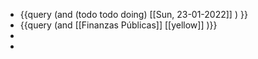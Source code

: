 - {{query (and (todo todo doing) [[Sun, 23-01-2022]] ) }}
- {{query (and [[Finanzas Públicas]] [[yellow]] )}}
-
-